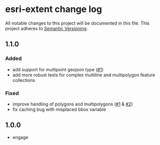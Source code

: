 # esri-extent change log
All notable changes to this project will be documented in this file.
This project adheres to [Semantic Versioning](http://semver.org/).

## 1.1.0

### Added
* add support for multipoint geojson type ([#1](https://github.com/ngoldman/esri-extent/pull/1))
* add more robust tests for complex multiline and multipolygon feature collections

### Fixed
* improve handling of polygons and multipolygons ([#1](https://github.com/ngoldman/esri-extent/pull/1) & [#2](https://github.com/ngoldman/esri-extent/pull/2))
* fix caching bug with misplaced bbox variable

## 1.0.0
* engage
